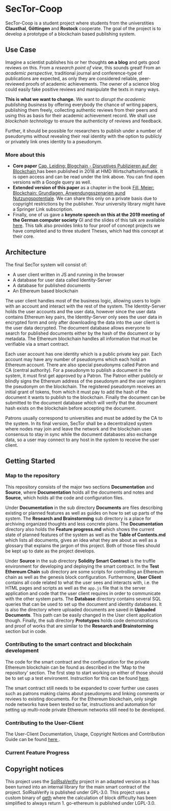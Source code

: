 # SecTor-Coop

SecTor-Coop is a student project where students from the universtities **Clausthal**, **Göttingen** and **Rostock** cooperate.
The goal of the project is to develop a prototype of a blockchain based publishing system.

## Use Case
Imagine a scientist publishes his or her thoughts **on a blog** and gets good reviews on this. From a _research point of view_, this sounds great! From an _academic perspective_, traditional journal and conference-type of publications are expected, as only they are considered reliable, peer-reviewed proofs of academic achievements. The owner of a science blog could easily fake positive reviews and manipulate the texts in many ways.

**This is what we want to change.** We want to _disrupt the academic publishing business_ by offering everybody the chance of writing papers, publishing them freely, collecting authentic reviews from their peers and using this as basis for their academic achievement record. We shall use _blockchain technology_ to ensure the authenticity of reviews and feedback. 

Further, it should be possible for researchers to publish under a number of pseudonyms without revealing their real identity with the option to publicly or privately link ones identity to a pseudonym.

### More about this
* **Core paper** [Cap, Leiding: Blogchain - Disruptives Publizieren auf der Blockchain ](https://link.springer.com/article/10.1365/s40702-018-00470-w) has been published in 2018 at HMD Wirtschaftsinformatik. It is open access and can be read under the link above. You can find open versions with a Google query as well. 
* **Extended version of this paper** as a chapter in the book [Fill, Meier: Blockchain: Grundlagen, Anwendungsszenarien aund Nutzungspotentiale](https://link.springer.com/book/10.1007/978-3-658-28006-2). We can share this only on a private basis due to copyright restrictions by the publisher. Your university library might have a Springer Link subscription.
* Finally, one of us gave a **keynote speech on this at the 2019 meeting of the German computer society** GI and the slides of this talk are available [here](https://github.com/clecap/blockchain-masterclass/blob/master/vortrag-v03.pdf). This talk also provides links to four proof of concept projects we have completed and to three student Theses, which had this concept at their core.

## Architecture
The final SecTor system will consist of:
- A user client written in JS and running in the browser
- A database for user data called Identity-Server
- A database for published documents
- An Ethereum based blockchain

The user client handles most of the business logic, allowing users to login with an account and interact with the rest of the system.
The Identity-Server holds the user accounts and the user data, however since the user data contains Ethereum key pairs, the Identity-Server only sees the user data in encrypted form and only after downloading the data into the user client is the user data decrypted.
The document database allows everyone to search for published documents either by the hash of the document or by metadata.
The Ethereum blockchain handles all information that must be verifiable via a smart contract.

Each user account has one identity which is a public private key pair. Each account may have any number of pseudonyms which each hold an Ethereum account. There are also special pseudonyms called Patron and CA (central authority). For a pseudonym to publish a document in the system, it must first get approved by a Patron. The Patron either publicly or blindly signs the Ethereum address of the pseudonym and the user registers the pseudonym on the blockchain. The registered pseudonym receives an initial grant of tokens, from which it must pay to add the hash of the document it wants to publish to the blockchain. Finally the document can be submitted to the document database which will verify that the document hash exists on the blockchain before accepting the document.

Patrons usually correspond to universities and must be added by the CA to the system.
In its final version, SecTor shall be a decentralized system where nodes may join and leave the network and the blockchain uses consensus to stay in sync while the document databases also exchange data, so a user may connect to any host in the system to receive the user client.

## Getting Started
### Map to the repository
This repository consists of the major two sections **Documentation** and **Source**, where **Documentation** holds all the documents and notes and **Source**, which holds all the code and configuration files.

Under **Documentation** in the sub directory **Documents** are files describing existing or planned features as well as guides on how to set up parts of the system.
The **Research and Brainstorming** sub directory is a place for archiving organized thoughts and less concrete plans.
The **Documentation** directory also holds the **Feature progress.md** which shows the current state of planned features of the system as well as the **Table of Contents.md** which lists all documents, gives an idea what they are about as well as a glossary that explains the jargon of this project.
Both of those files should be kept up to date as the project develops.

Under **Source** in the sub directory **Solidity Smart Contract** is the truffle environment for developing and deploying the smart contract. In the **Test Ethereum Chain** sub directory are some scripts for controlling an Ethereum chain as well as the genesis block configuration. Furthermore, **User Client** contains all code related to what the user sees and interacts with, i.e. the HTML pages and scripts as well as the `app.js` file that is the server application and code that the user client requires in order to communicate with the other system parts. 
The **Database** directory contains several SQL queries that can be used to set up the document and identity databases. It is also the directory where uploaded documents are saved in **Uploaded Documents**. This path can be easily changed in the User client application though.
Finally, the sub directory **Prototypes** holds code demonstrations and proof of works that are similar to the **Research and Brainstorming** section but in code.

### Contributing to the smart contract and blockchain development
The code for the smart contract and the configuration for the private Ethereum blockchain can be found as described in the 'Map to the repository' section.
The first step to start working on either of those should be to set up a test environemt. Instruction for this can be found [here](https://github.com/clecap/sector-coop/blob/main/Documentation/Documents/Test%20Chain%20Setup%20Guide.md).

The smart contract still needs to be expanded to cover further use cases such as patrons making claims about pseudonyms and linking comments or reviews to existing documents. 
For the Ethereum blockchain, only single node networks have been tested so far, instructions and automation for setting up multi-node private Ethereum networks still need to be developed.
### Contributing to the User-Client 
The User-Client Documentation, Usage, Copyright Notices and Contribution Guide can be found [ here ](/Source/User-Client/README.md).


### Current Feature Progress


## Copyright notices
This project uses the [SolRsaVerifiy](https://github.com/adria0/SolRsaVerify) project in an adapted version as it has been turned into an internal library for the main smart contract of the project. SolRsaVerify is published under GPL-3.0.
This project uses a custom binary of [geth](https://github.com/ethereum/go-ethereum) where the calculation of block difficulty has been simplified to always return 1. go-ethereum is published under LGPL-3.0.
